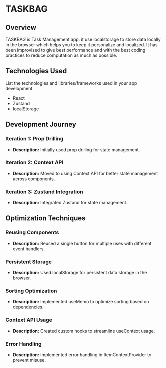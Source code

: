 # TASKBAG

## Overview

TASKBAG is Task Management app. it use localstorage to store data locally in the browser which helps you to keep it personalize and localized. It has been improvised to give best performance and with the best coding practices to reduce computation as much as possible.

## Technologies Used

List the technologies and libraries/frameworks used in your app development.

- React
- Zustand
- localStorage

## Development Journey

### Iteration 1: Prop Drilling

- **Description:** Initially used prop drilling for state management.

### Iteration 2: Context API

- **Description:** Moved to using Context API for better state management across components.

### Iteration 3: Zustand Integration

- **Description:** Integrated Zustand for state management.

## Optimization Techniques

### Reusing Components

- **Description:** Reused a single button for multiple uses with different event handlers.

### Persistent Storage

- **Description:** Used localStorage for persistent data storage in the browser.

### Sorting Optimization

- **Description:** Implemented useMemo to optimize sorting based on dependencies.

### Context API Usage

- **Description:** Created custom hooks to streamline useContext usage.

### Error Handling

- **Description:** Implemented error handling in ItemContextProvider to prevent misuse.
